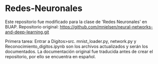# Redes-Neuronales
Este repositorio fue modificado para la clase de 'Redes Neuronales' en BUAP. Repositorio original: https://github.com/mnielsen/neural-networks-and-deep-learning.git

Primera tarea:
Entrar a Digitos>src. mnist_loader.py, network.py y Reconocimiento_digitos.ipynb son los archivos actualizados y serán los documentados.
La documentación original fue traducida antes de crear el repositorio, por ello se encuentra en español.
